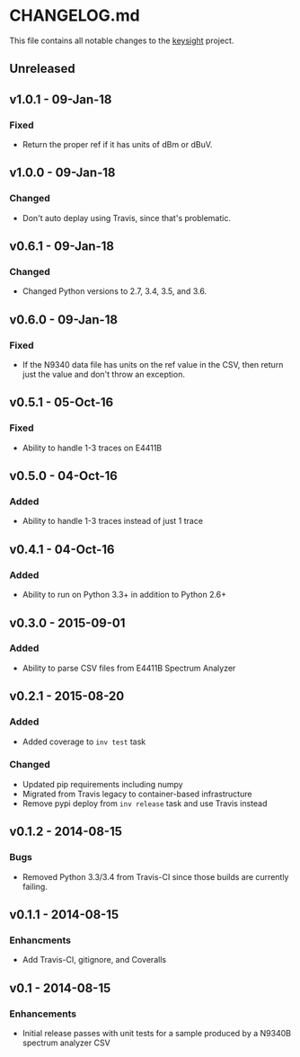 # CHANGELOG.md
This file contains all notable changes to the [keysight][] project.

## Unreleased

## v1.0.1 - 09-Jan-18

### Fixed
- Return the proper ref if it has units of dBm or dBuV.

## v1.0.0 - 09-Jan-18

### Changed
- Don't auto deplay using Travis, since that's problematic.

## v0.6.1 - 09-Jan-18

### Changed
- Changed Python versions to 2.7, 3.4, 3.5, and 3.6.

## v0.6.0 - 09-Jan-18

### Fixed
- If the N9340 data file has units on the ref value in the CSV, then
  return just the value and don't throw an exception.

## v0.5.1 - 05-Oct-16

### Fixed
- Ability to handle 1-3 traces on E4411B

## v0.5.0 - 04-Oct-16

### Added
- Ability to handle 1-3 traces instead of just 1 trace

## v0.4.1 - 04-Oct-16

### Added
- Ability to run on Python 3.3+ in addition to Python 2.6+

## v0.3.0 - 2015-09-01

### Added
- Ability to parse CSV files from E4411B Spectrum Analyzer

## v0.2.1 - 2015-08-20

### Added
- Added coverage to `inv test` task

### Changed
- Updated pip requirements including numpy
- Migrated from Travis legacy to container-based infrastructure
- Remove pypi deploy from `inv release` task and use Travis instead

## v0.1.2 - 2014-08-15

### Bugs
- Removed Python 3.3/3.4 from Travis-CI since those builds are currently
  failing.

## v0.1.1 - 2014-08-15

### Enhancments
- Add Travis-CI, gitignore, and Coveralls

## v0.1 - 2014-08-15

### Enhancements
- Initial release passes with unit tests for a sample produced by a
  N9340B spectrum analyzer CSV

[keysight]: https://github.com/questrail/keysight
